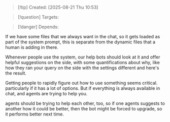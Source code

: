 
>[!tip] Created: [2025-08-21 Thu 10:53]

>[!question] Targets: 

>[!danger] Depends: 

If we have some files that we always want in the chat, so it gets loaded as part of the system prompt, this is separate from the dynamic files that a human is adding in there.

Whenever people use the system, our help bots should look at it and offer helpful suggestions on the side, with some quantifications about why, like how they ran your query on the side with the settings different and here's the result.

Getting people to rapidly figure out how to use something seems critical.
particularly if it has a lot of options.
But if everything is always available in chat, and agents are trying to help you.

agents should be trying to help each other, too, so if one agents suggests to another how it could be better, then the bot might be forced to upgrade, so it performs better next time.
